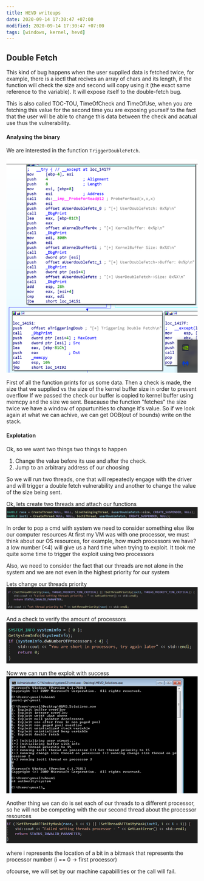 ```yaml
---
title: HEVD writeups
date: 2020-09-14 17:30:47 +07:00
modified: 2020-09-14 17:30:47 +07:00
tags: [windows, kernel, hevd]
---
```

## Double Fetch
This kind of bug happens when the user supplied data is fetched twice, for example, there is a ioctl that recives an array of
chars and its length, if the function will check the size and second will copy using it (the exact same reference to the variable).
It will expose itself to the double-fetch bug.

This is also called TOC-TOU, TimeOfCheck and TimeOfUse, when you are fetching this value for the second time you are exposing yourself to the fact that the user will be able to change this data between the check and acatual use thus the vulnerability.

#### Analysing the binary
We are interested in the function `TriggerDoubleFetch`.

![could not load photo](/assets/hevd-writeups/double_fetch_function_analysis.png)

First of all the function prints for us some data.
Then a check is made, the size that we supplied vs the size of the kernel buffer size in order to prevent overflow
If we passed the check our buffer is copied to kernel buffer using memcpy and the size we sent.
Beacause the function "fetches" the size twice we have a window of oppurtunities to change it's value.
So if we look again at what we can achive, we can get OOB(out of bounds) write on the stack.

#### Explotation

Ok, so we want two things two things to happen
1. Change the value before its use and after the check. 
2. Jump to an arbitrary address of our choosing

So we will run two threads, one that will repeatedly engage with the driver and will trigger a double fetch vulnerability and another to change the value of the size being sent.

Ok, lets create two threads and attach our functions
![could not load photo](/assets/hevd-writeups/double_fetch_create_threads.png)

In order to pop a cmd with system we need to consider something else like our computer resources
At first my VM was with one processor, we must think about our OS resources, for example, how much processors we have? a low number (<4) will give us a hard time when trying to exploit.
It took me quite some time to trigger the exploit using two processors

Also, we need to consider the fact that our threads are not alone in the system and we are not even in the highest priority for our system

Lets change our threads priority
![could not load photo](/assets/hevd-writeups/double_fetch_set_priority.png) 

And a check to verify the amount of processors
![could not load photo](/assets/hevd-writeups/double_fetch_check_processors.png) 

Now we can run the exploit with success
![could not load photo](/assets/hevd-writeups/double_fetch_system.png) 

Another thing we can do is set each of our threads to a different processor, so he will not be competing with the our second thread about the processor resources
![could not load photo](/assets/hevd-writeups/double_fetch_set_processor.png) 

where i represents the location of a bit in a bitmask that represents the processor number (i == 0 -> first processor)

ofcourse, we will set by our machine capabillities or the call will fail.